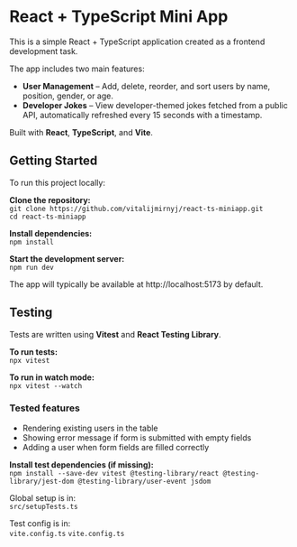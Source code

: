 # React + TypeScript Mini App

This is a simple React + TypeScript application created as a frontend development task.

The app includes two main features:

- **User Management** – Add, delete, reorder, and sort users by name, position, gender, or age.
- **Developer Jokes** – View developer-themed jokes fetched from a public API, automatically refreshed every 15 seconds
  with a timestamp.

Built with **React**, **TypeScript**, and **Vite**.

## Getting Started

To run this project locally:

**Clone the repository:**  
`git clone https://github.com/vitalijmirnyj/react-ts-miniapp.git`  
`cd react-ts-miniapp`

**Install dependencies:**  
`npm install`

**Start the development server:**  
`npm run dev`

The app will typically be available at http://localhost:5173 by default.

## Testing

Tests are written using **Vitest** and **React Testing Library**.

**To run tests:**  
`npx vitest`

**To run in watch mode:**  
`npx vitest --watch`

### Tested features

- Rendering existing users in the table
- Showing error message if form is submitted with empty fields
- Adding a user when form fields are filled correctly

**Install test dependencies (if missing):**  
`npm install --save-dev vitest @testing-library/react @testing-library/jest-dom @testing-library/user-event jsdom`

Global setup is in:  
`src/setupTests.ts`

Test config is in:  
`vite.config.ts`
`vite.config.ts`